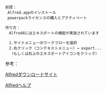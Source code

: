 
```
前提：
 Alfred.appのインストール
 powerpackライセンスの購入とアクティベート

作り方：
　Alfred4にはエキスポートの機能が実装されています
 
　1.サイドメニューのワークフローを選択
　2.右クリック（コンテキストメニュー）→ export...
  （もしくは右上のエキスポートアイコンをクリック）
```

参考：

  [Alfredダウンロードサイト](https://www.alfredapp.com)
  
  [Alfredヘルプ](https://www.alfredapp.com/help/workflows/advanced/sharing-workflows/)

